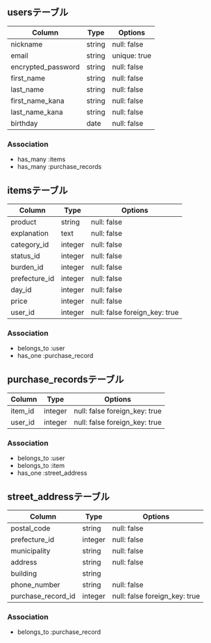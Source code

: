 
## usersテーブル

| Column                 | Type   | Options      |
| ---------------------- | ------ | ------------ |
| nickname               | string | null: false  |
| email                  | string | unique: true |
| encrypted_password     | string | null: false  |
| first_name             | string | null: false  |
| last_name              | string | null: false  |
| first_name_kana        | string | null: false  |
| last_name_kana         | string | null: false  |
| birthday               | date   | null: false  |

### Association
- has_many :items
- has_many :purchase_records

## itemsテーブル

| Column         | Type    | Options                       |
| -------------- | ------- | ----------------------------- |
| product        | string  | null: false                   |
| explanation    | text    | null: false                   |
| category_id    | integer | null: false                   |
| status_id      | integer | null: false                   |
| burden_id      | integer | null: false                   |
| prefecture_id  | integer | null: false                   |
| day_id         | integer | null: false                   |
| price          | integer | null: false                   |
| user_id        | integer | null: false foreign_key: true |

### Association
- belongs_to :user
- has_one :purchase_record

## purchase_recordsテーブル

| Column      | Type    | Options                       |
| ----------- | ------- | ----------------------------- |
| item_id     | integer | null: false foreign_key: true |
| user_id     | integer | null: false foreign_key: true |

### Association
- belongs_to :user
- belongs_to :item
- has_one :street_address

## street_addressテーブル

| Column             | Type    | Options                       |
| ------------------ | ------- | ----------------------------- |
| postal_code        | string  | null: false                   |
| prefecture_id      | integer | null: false                   |
| municipality       | string  | null: false                   |
| address            | string  | null: false                   |
| building           | string  |                               |
| phone_number       | string  | null: false                   |
| purchase_record_id | integer | null: false foreign_key: true |

### Association
- belongs_to :purchase_record